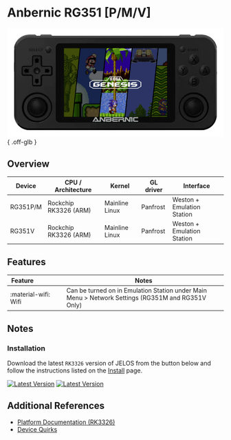 # Anbernic RG351 [P/M/V]

![](../../_inc/images/devices/anbernic-rg351pm.png){ .off-glb }

## Overview

| Device | CPU / Architecture | Kernel | GL driver | Interface |
| -- | -- | -- | -- | -- |
| RG351P/M | Rockchip RK3326 (ARM) | Mainline Linux | Panfrost | Weston + Emulation Station |
| RG351V | Rockchip RK3326 (ARM) | Mainline Linux | Panfrost | Weston + Emulation Station |

## Features

| Feature&nbsp;&nbsp;&nbsp;&nbsp;&nbsp;&nbsp;&nbsp;&nbsp;&nbsp;&nbsp;&nbsp;&nbsp;&nbsp;&nbsp;&nbsp;&nbsp; | Notes |
| -- | -- |
| :material-wifi: Wifi | Can be turned on in Emulation Station under Main Menu > Network Settings (RG351M and RG351V Only)|

## Notes

### Installation

Download the latest `RK3326` version of JELOS from the button below and follow the instructions listed on the [Install](../../../play/install/) page.

[![Latest Version](https://img.shields.io/github/release/JustEnoughLinuxOS/distribution.svg?labelColor=111111&color=5998FF&label=Latest&style=flat#only-light)](https://github.com/JustEnoughLinuxOS/distribution/releases/latest)
[![Latest Version](https://img.shields.io/github/release/JustEnoughLinuxOS/distribution.svg?labelColor=dddddd&color=5998FF&label=Latest&style=flat#only-dark)](https://github.com/JustEnoughLinuxOS/distribution/releases/latest)

## Additional References

- [Platform Documentation (RK3326)](https://github.com/JustEnoughLinuxOS/distribution/blob/main/documentation/PER_DEVICE_DOCUMENTATION/RK3326)
- [Device Quirks](https://github.com/JustEnoughLinuxOS/distribution/tree/main/packages/hardware/quirks/devices/Anbernic%20RG351M)
